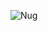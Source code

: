 ![Nug](https://media.discordapp.net/attachments/931099288170299392/1101735200922292306/Hasol_spicy_chicken_nugget_in_a_lost_world_c1f75617-c37d-45f2-82ba-e218e5b52d6b.png)
